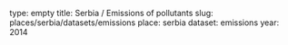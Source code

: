 type: empty
title: Serbia / Emissions of pollutants
slug: places/serbia/datasets/emissions
place: serbia
dataset: emissions
year: 2014
